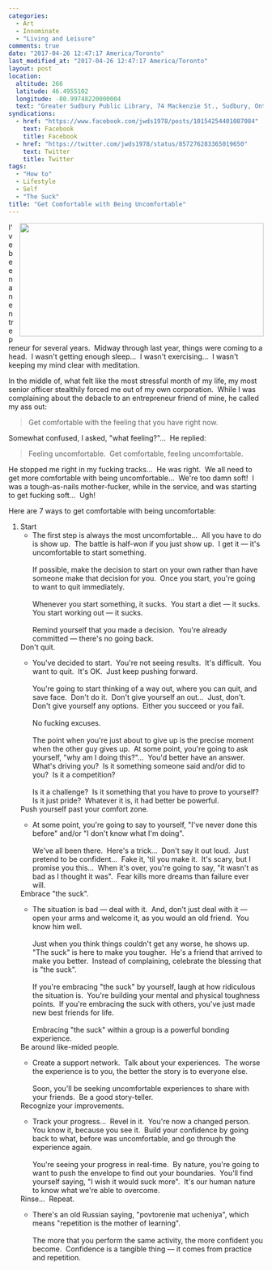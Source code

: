 ```yaml
---
categories:
  - Art
  - Innominate
  - "Living and Leisure"
comments: true
date: "2017-04-26 12:47:17 America/Toronto"
last_modified_at: "2017-04-26 12:47:17 America/Toronto"
layout: post
location:
  altitude: 266
  latitude: 46.4955102
  longitude: -80.99748220000004
  text: "Greater Sudbury Public Library, 74 Mackenzie St., Sudbury, Ontario, P3C 4X8, Canada"
syndications:
  - href: "https://www.facebook.com/jwds1978/posts/10154254401087084"
    text: Facebook
    title: Facebook
  - href: "https://twitter.com/jwds1978/status/857276283365019650"
    text: Twitter
    title: Twitter
tags:
  - "How to"
  - Lifestyle
  - Self
  - "The Suck"
title: "Get Comfortable with Being Uncomfortable"
---
```


<img
  alt="" height="224" src="{{ site.uri.assets }}/blog/2017/04/26/get-comfortable-with-being-uncomfortable/innominate_1_482x224.png"
  style="border: 0px; float: right; margin-bottom: 10px; margin-left: 10px;" width="482" />
<p>
  I've been an entrepreneur for several years.&nbsp; Midway through last year, things were coming to a head.&nbsp; I wasn't getting enough sleep&hellip;&nbsp; I
  wasn't exercising&hellip;&nbsp; I wasn't keeping my mind clear with meditation.
</p>
<p>
  In the middle of, what felt like the most stressful month of my life, my most senior officer stealthily forced me out of my own corporation.&nbsp; While I was
  complaining about the debacle to an entrepreneur friend of mine, he called my ass out:
  <blockquote>
  Get comfortable with the feeling that you have right now.
  </blockquote>
</p>
<!-- excerptBreak -->
<p>
  Somewhat confused, I asked, &quot;what feeling?&quot;&hellip;&nbsp; He replied:
  <blockquote>
  Feeling uncomfortable.&nbsp; Get comfortable, feeling uncomfortable.
  </blockquote>
</p>
<p>
  He stopped me right in my fucking tracks&hellip;&nbsp; He was right.&nbsp; We all need to get more comfortable with being uncomfortable&hellip;&nbsp; We're
  too damn soft!&nbsp; I was a tough-as-nails mother-fucker, while in the service, and was starting to get fucking soft&hellip;&nbsp; Ugh!
</p>
<p>
  Here are 7 ways to get comfortable with being uncomfortable:
  <ol style="list-style-type: decimal;">
    <li>
      Start
      <ul>
        <li>
          The first step is always the most uncomfortable&hellip;&nbsp; All you have to do is show up.&nbsp; The battle is half-won if you just show up.&nbsp; I
          get it &#8212; it's uncomfortable to start something.<br />
          &nbsp;<br />
          If possible, make the decision to start on your own rather than have someone make that decision for you.&nbsp; Once you start, you're going to want to
          quit immediately.<br />
          &nbsp;<br />
          Whenever you start something, it sucks.&nbsp; You start a diet &#8212; it sucks.&nbsp; You start working out &#8212; it sucks.<br />
          &nbsp;<br />
          Remind yourself that you made a decision.&nbsp; You're already committed &#8212; there's no going back.
        </li>
      </ul>
    </li>
      Don't quit.
      <ul>
        <li>
          You've decided to start.&nbsp; You're not seeing results.&nbsp; It's difficult.&nbsp; You want to quit.&nbsp; It's OK.&nbsp; Just keep pushing
          forward.<br />
          &nbsp;<br />
          You're going to start thinking of a way out, where you can quit, and save face.&nbsp; Don't do it.&nbsp; Don't give yourself an out&hellip;&nbsp;
          Just, don't.&nbsp; Don't give yourself any options.&nbsp; Either you succeed or you fail.<br />
          &nbsp;<br />
          No fucking excuses.<br />
          &nbsp;<br />
          The point when you're just about to give up is the precise moment when the other guy gives up.&nbsp; At some point, you're going to ask yourself,
          &quot;why am I doing this?&quot;&hellip;&nbsp; You'd better have an answer.&nbsp; What's driving you?&nbsp; Is it something someone said and/or did to
          you?&nbsp; Is it a competition?<br />
          &nbsp;<br />
          Is it a challenge?&nbsp; Is it something that you have to prove to yourself?&nbsp; Is it just pride?&nbsp; Whatever it is, it had better be powerful.
        </li>
      </ul>
    </li>
      Push yourself past your comfort zone.
      <ul>
        <li>
          At some point, you're going to say to yourself, &quot;I've never done this before&quot; and/or &quot;I don't know what I'm doing&quot;.<br />
          &nbsp;<br />
          We've all been there.&nbsp; Here's a trick&hellip;&nbsp; Don't say it out loud.&nbsp; Just pretend to be confident&hellip;&nbsp; Fake it, 'til you
          make it.&nbsp; It's scary, but I promise you this&hellip;&nbsp; When it's over, you're going to say, &quot;it wasn't as bad as I thought it
          was&quot;.&nbsp; Fear kills more dreams than failure ever will.
        </li>
      </ul>
    </li>
      Embrace &quot;the suck&quot;.
      <ul>
        <li>
          The situation is bad &#8212; deal with it.&nbsp; And, don't just deal with it &#8212; open your arms and welcome it, as you would an old friend.&nbsp;
          You know him well.<br />
          &nbsp;<br />
          Just when you think things couldn't get any worse, he shows up.&nbsp; &quot;The suck&quot; is here to make you tougher.&nbsp; He's a friend that
          arrived to make you better.&nbsp; Instead of complaining, celebrate the blessing that is &quot;the suck&quot;.<br />
          &nbsp;<br />
          If you're embracing &quot;the suck&quot; by yourself, laugh at how ridiculous the situation is.&nbsp; You're building your mental and physical
          toughness points.&nbsp; If you're embracing the suck with others, you've just made new best friends for life.<br />
          &nbsp;<br />
          Embracing &quot;the suck&quot; within a group is a powerful bonding experience.
        </li>
      </ul>
    </li>
      Be around like-mided people.
      <ul>
        <li>
          Create a support network.&nbsp; Talk about your experiences.&nbsp; The worse the experience is to you, the better the story is to everyone else.<br />
          &nbsp;<br />
          Soon, you'll be seeking uncomfortable experiences to share with your friends.&nbsp; Be a good story-teller.
        </li>
      </ul>
    </li>
      Recognize your improvements.
      <ul>
        <li>
          Track your progress&hellip;&nbsp; Revel in it.&nbsp; You're now a changed person.&nbsp; You know it, because you see it.&nbsp; Build your confidence
          by going back to what, before was uncomfortable, and go through the experience again.<br />
          &nbsp;<br />
          You're seeing your progress in real-time.&nbsp; By nature, you're going to want to push the envelope to find out your boundaries.&nbsp; You'll find
          yourself saying, &quot;I wish it would suck more&quot;.&nbsp; It's our human nature to know what we're able to overcome.
        </li>
      </ul>
    </li>
      Rinse&hellip;&nbsp; Repeat.
      <ul>
        <li>
          There's an old Russian saying, &quot;povtorenie mat ucheniya&quot;, which means &quot;repetition is the mother of learning&quot;.<br />
          &nbsp;<br />
          The more that you perform the same activity, the more confident you become.&nbsp; Confidence is a tangible thing &#8212; it comes from practice and
          repetition.
        </li>
      </ul>
    </li>
  </ol>
</p>
